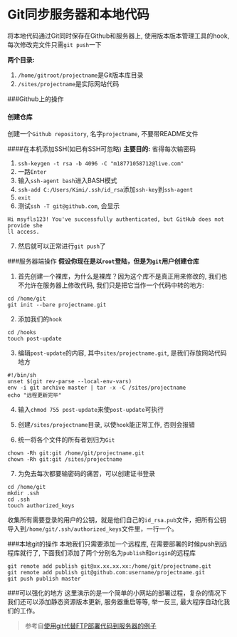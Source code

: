 Git同步服务器和本地代码
===
将本地代码通过Git同时保存在Github和服务器上, 使用版本版本管理工具的hook, 每次修改完文件只需`git push`一下

__两个目录:__

1. `/home/gitroot/projectname`是Git版本库目录
2. `/sites/projectname`是实际网站代码

###Github上的操作

#### 创建仓库
创建一个`Github repository`, 名字`projectname`, 不要带README文件

####在本机添加SSH(如已有SSH可忽略)
__主要目的:__ 省得每次输密码

1. `ssh-keygen -t rsa -b 4096 -C "m18771058712@live.com"`
2. 一路`Enter`
3. 输入`ssh-agent bash`进入BASH模式
4. `ssh-add C:/Users/Kimi/.ssh/id_rsa`添加`ssh-key`到`ssh-agent`
5. `exit`
6. 测试`ssh -T git@github.com`, 会显示
```
Hi msyfls123! You've successfully authenticated, but GitHub does not provide she
ll access.
```
7. 然后就可以正常进行`git push`了

###服务器端操作
__假设你现在是以`root`登陆，但是为`git`用户创建仓库__
1. 首先创建一个裸库，为什么是裸库？因为这个库不是真正用来修改的, 我们也不允许在服务器上修改代码, 我们只是把它当作一个代码中转的地方:
```
cd /home/git
git init --bare projectname.git
```

2. 添加我们的`hook`
```
cd /hooks
touch post-update
```
3. 编辑`post-update`的内容, 其中`sites/projectname.git`, 是我们存放网站代码地方
```
#!/bin/sh
unset $(git rev-parse --local-env-vars)
env -i git archive master | tar -x -C /sites/projectname
echo "远程更新完毕"
```
4. 输入`chmod 755 post-update`来使`post-update`可执行

5. 创建`/sites/projectname`目录, 以使`hook`能正常工作, 否则会报错

6. 统一将各个文件的所有者划归为`Git`
```
chown -Rh git:git /home/git/projectname.git
chown -Rh git:git /sites/projectname
```
7. 为免去每次都要输密码的痛苦，可以创建证书登录
```
cd /home/git
mkdir .ssh
cd .ssh
touch authorized_keys
```
收集所有需要登录的用户的公钥，就是他们自己的`id_rsa.pub`文件，把所有公钥导入到`/home/git/.ssh/authorized_keys`文件里，一行一个。

###本地git的操作
本地我们只需要添加一个远程库, 在需要部署的时候push到远程库就行了, 下面我们添加了两个分别名为`publish`和`origin`的远程库
```
git remote add publish git@xx.xx.xx.xx:/home/git/projectname.git
git remote add publish git@github.com:username/projectname.git
git push publish master
```

###可以强化的地方
这里演示的是一个简单的小网站的部署过程，复杂的情况下我们还可以添加静态资源版本更新, 服务器重启等等, 举一反三,  最大程序自动化我们的工作。

>参考自[使用git代替FTP部署代码到服务器的例子](http://www.jb51.net/article/54867.htm)
